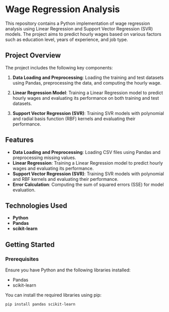 # Wage Regression Analysis

This repository contains a Python implementation of wage regression analysis using Linear Regression and Support Vector Regression (SVR) models. The project aims to predict hourly wages based on various factors such as education level, years of experience, and job type.

## Project Overview

The project includes the following key components:

1. **Data Loading and Preprocessing**: Loading the training and test datasets using Pandas, preprocessing the data, and computing the hourly wage.

2. **Linear Regression Model**: Training a Linear Regression model to predict hourly wages and evaluating its performance on both training and test datasets.

3. **Support Vector Regression (SVR)**: Training SVR models with polynomial and radial basis function (RBF) kernels and evaluating their performance.

## Features

- **Data Loading and Preprocessing**: Loading CSV files using Pandas and preprocessing missing values.
- **Linear Regression**: Training a Linear Regression model to predict hourly wages and evaluating its performance.
- **Support Vector Regression (SVR)**: Training SVR models with polynomial and RBF kernels and evaluating their performance.
- **Error Calculation**: Computing the sum of squared errors (SSE) for model evaluation.

## Technologies Used

- **Python**
- **Pandas**
- **scikit-learn**

## Getting Started

### Prerequisites

Ensure you have Python and the following libraries installed:

- Pandas
- scikit-learn

You can install the required libraries using pip:

```bash
pip install pandas scikit-learn
